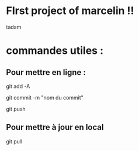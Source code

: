 # FIrst project of marcelin !!

tadam


# commandes utiles :
## Pour mettre en ligne :

git add -A

git commit -m "nom du commit"

git push

## Pour mettre à jour en local

git pull
